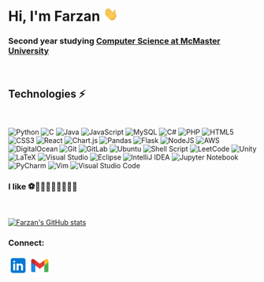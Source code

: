 
  

# Hi, I'm Farzan <img src="https://raw.githubusercontent.com/farzanali/farzanali/main/media/wave.gif"  width="30px">

### Second year studying <a  href="https://future.mcmaster.ca/programs/computer-science/">Computer Science at McMaster University</a>  
<br>

## Technologies ⚡  
<br>

![Python](https://img.shields.io/badge/python-3670A0?style=for-the-badge&logo=appveyor&logo=python&logoColor=ffdd54) ![C](https://img.shields.io/badge/c-%2300599C.svg?style=for-the-badge&logo=appveyor&logo=c&logoColor=white) ![Java](https://img.shields.io/badge/java-%23ED8B00.svg?style=for-the-badge&logo=appveyor&logo=java&logoColor=white) ![JavaScript](https://img.shields.io/badge/javascript-%23323330.svg?style=for-the-badge&logo=appveyor&logo=javascript&logoColor=%23F7DF1E) ![MySQL](https://img.shields.io/badge/mysql-%2300f.svg?style=for-the-badge&logo=appveyor&logo=mysql&logoColor=white) ![C#](https://img.shields.io/badge/c%23-%23239120.svg?style=for-the-badge&logo=appveyor&logo=c-sharp&logoColor=white) ![PHP](https://img.shields.io/badge/php-%23777BB4.svg?style=for-the-badge&logo=appveyor&logo=php&logoColor=white) ![HTML5](https://img.shields.io/badge/html5-%23E34F26.svg?style=for-the-badge&logo=appveyor&logo=html5&logoColor=white) ![CSS3](https://img.shields.io/badge/css3-%231572B6.svg?style=for-the-badge&logo=appveyor&logo=css3&logoColor=white) ![React](https://img.shields.io/badge/react-%2320232a.svg?style=for-the-badge&logo=appveyor&logo=react&logoColor=%2361DAFB) ![Chart.js](https://img.shields.io/badge/chart.js-F5788D.svg?style=for-the-badge&logo=appveyor&logo=chart.js&logoColor=white) ![Pandas](https://img.shields.io/badge/pandas-%23150458.svg?style=for-the-badge&logo=appveyor&logo=pandas&logoColor=white) ![Flask](https://img.shields.io/badge/flask-%23000.svg?style=for-the-badge&logo=appveyor&logo=flask&logoColor=white) ![NodeJS](https://img.shields.io/badge/node.js-6DA55F?style=for-the-badge&logo=appveyor&logo=node.js&logoColor=white) ![AWS](https://img.shields.io/badge/AWS-%23FF9900.svg?style=for-the-badge&logo=appveyor&logo=amazon-aws&logoColor=white) ![DigitalOcean](https://img.shields.io/badge/DigitalOcean-%230167ff.svg?style=for-the-badge&logo=appveyor&logo=digitalOcean&logoColor=white) ![Git](https://img.shields.io/badge/git-%23F05033.svg?style=for-the-badge&logo=appveyor&logo=git&logoColor=white) ![GitLab](https://img.shields.io/badge/gitlab-%23181717.svg?style=for-the-badge&logo=appveyor&logo=gitlab&logoColor=white) ![Ubuntu](https://img.shields.io/badge/Ubuntu-E95420?style=for-the-badge&logo=appveyor&logo=ubuntu&logoColor=white) ![Shell Script](https://img.shields.io/badge/shell_script-%23121011.svg?style=for-the-badge&logo=appveyor&logo=gnu-bash&logoColor=white) ![LeetCode](https://img.shields.io/badge/LeetCode-000000?style=for-the-badge&logo=appveyor&logo=LeetCode&logoColor=#d16c06) ![Unity](https://img.shields.io/badge/unity-%23000000.svg?style=for-the-badge&logo=appveyor&logo=unity&logoColor=white) ![LaTeX](https://img.shields.io/badge/latex-%23008080.svg?style=for-the-badge&logo=appveyor&logo=latex&logoColor=white) ![Visual Studio](https://img.shields.io/badge/Visual%20Studio-5C2D91.svg?style=for-the-badge&logo=appveyor&logo=visual-studio&logoColor=white) ![Eclipse](https://img.shields.io/badge/Eclipse-FE7A16.svg?style=for-the-badge&logo=appveyor&logo=Eclipse&logoColor=white) ![IntelliJ IDEA](https://img.shields.io/badge/IntelliJIDEA-000000.svg?style=for-the-badge&logo=appveyor&logo=intellij-idea&logoColor=white) ![Jupyter Notebook](https://img.shields.io/badge/jupyter-%23FA0F00.svg?style=for-the-badge&logo=appveyor&logo=jupyter&logoColor=white) ![PyCharm](https://img.shields.io/badge/pycharm-143?style=for-the-badge&logo=appveyor&logo=pycharm&logoColor=black&color=black&labelColor=green) ![Vim](https://img.shields.io/badge/VIM-%2311AB00.svg?style=for-the-badge&logo=appveyor&logo=vim&logoColor=white) ![Visual Studio Code](https://img.shields.io/badge/Visual%20Studio%20Code-0078d7.svg?style=for-the-badge&logo=appveyor&logo=visual-studio-code&logoColor=white)
<br>

### I like ⚽🏓🏐🏋️‍♂️🏊‍♂️⛳🎾
<br>

[![Farzan's GitHub stats](https://github-readme-stats.vercel.app/api?username=FarzanAli)](https://github.com/anuraghazra/github-readme-stats)

### Connect:
[<img src="https://raw.githubusercontent.com/farzanali/farzanali/main/media/linkedin.png" width="40px">](https://www.linkedin.com/in/farzan-ali/)
[<img src="https://raw.githubusercontent.com/farzanali/farzanali/main/media/gmail.png" width="40px">](mailto:faisaf2@mcmaster.ca)

